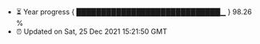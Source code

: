 - ⏳ Year progress { █████████████████████████████▁ } 98.26 %
- ⏰ Updated on Sat, 25 Dec 2021 15:21:50 GMT

